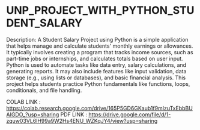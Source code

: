# UNP_PROJECT_WITH_PYTHON_STUDENT_SALARY

Description: A Student Salary Project using Python is a simple application that helps manage and calculate students' monthly earnings or allowances.
            It typically involves creating a program that tracks income sources, such as part-time jobs or internships, and calculates totals based on user input.
             Python is used to automate tasks like data entry, salary calculations, and generating reports. 
             It may also include features like input validation, data storage (e.g., using lists or databases), and basic financial analysis. 
              This project helps students practice Python fundamentals like functions, loops, conditionals, and file handling.

COLAB LINK :
       https://colab.research.google.com/drive/165P5GD6GKaub1f9mIzuTxEbbBUAIGDO_?usp=sharing
PDF LINK : 
       https://drive.google.com/file/d/1-zquw03VL6lH99a9W2Hs4ENU_WZKqJY4/view?usp=sharing
